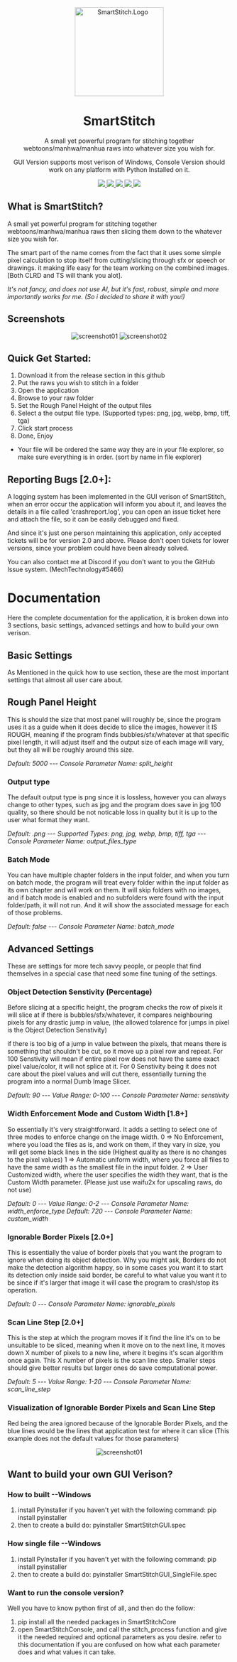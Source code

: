 <div align="center">
  <a href="https://github.com/MahApps/MahApps.Metro">
    <img alt="SmartStitch.Logo" width="200" heigth="200" src="https://github.com/MechTechnology/SmartStitch/blob/2fa9a190d94280003b3ac2f42fa9372025ccf3cb/SmartStitchLogo.png">
  </a>
  <h1>SmartStitch</h1>
  <p>
    A small yet powerful program for stitching together webtoons/manhwa/manhua raws into whatever size you wish for.
  </p>
  <p>
    GUI Version supports most verison of Windows, Console Version should work on any platform with Python Installed on it.
  </p>
  <a href="https://github.com/MechTechnology/SmartStitch/releases/latest">
    <img src="https://img.shields.io/github/release/MechTechnology/SmartStitch.svg?style=flat-square">
  </a>
  <a href="https://github.com/MechTechnology/SmartStitch/issues">
    <img src="https://img.shields.io/github/issues-raw/MechTechnology/SmartStitch.svg?style=flat-square">
  </a>
  <a href="https://github.com/MechTechnology/SmartStitch/issues">
    <img src="https://img.shields.io/github/issues-closed-raw/MechTechnology/SmartStitch.svg?style=flat-square">
  </a>
  <a href="https://github.com/MechTechnology/SmartStitch/issues">
    <img src="https://img.shields.io/github/issues-pr-raw/MechTechnology/SmartStitch.svg?style=flat-square">
  </a>
  <a href="https://github.com/MechTechnology/SmartStitch/issues">
    <img src="https://img.shields.io/github/issues-pr-closed-raw/MechTechnology/SmartStitch.svg?style=flat-square">
  </a>
</div>

## What is SmartStitch?
A small yet powerful program for stitching together webtoons/manhwa/manhua raws then slicing them down to the whatever size you wish for.

The smart part of the name comes from the fact that it uses some simple pixel calculation to stop itself from cutting/slicing through sfx or speech or drawings. it making life easy for the team working on the combined images. [Both CLRD and TS will thank you alot].

*It's not fancy, and does not use AI, but it's fast, robust, simple and more importantly works for me. (So i decided to share it with you!)*

## Screenshots
<div align="center">
<img alt="screenshot01" src="https://i.imgur.com/iwiaDwD.png">
<img alt="screenshot02" src="https://i.imgur.com/nA1CZSL.png">
</div>

## Quick Get Started:
1. Download it from the release section in this github
2. Put the raws you wish to stitch in a folder
3. Open the application
4. Browse to your raw folder
5. Set the Rough Panel Height of the output files
7. Select a the output file type. (Supported types: png, jpg, webp, bmp, tiff, tga)
8. Click start process
9. Done, Enjoy

- Your file will be ordered the same way they are in your file explorer, so make sure everything is in order. (sort by name in file explorer)

## Reporting Bugs [2.0+]:
A logging system has been implemented in the GUI verison of SmartStitch, when an error occur the application will inform you about it, and leaves the details in a file called 'crashreport.log', you can open an issue ticket here and attach the file, so it can be easily debugged and fixed. 

And since it's just one person maintaining this application, only accepted tickets will be for version 2.0 and above. Please don't open tickets for lower versions, since your problem could have been already solved.

You can also contact me at Discord if you don't want to you the GitHub Issue system. (MechTechnology#5466)

# Documentation
Here the complete documentation for the application, it is broken down into 3 sections, basic settings, advanced settings and how to build your own verison.

## Basic Settings
As Mentioned in the quick how to use section, these are the most important settings that almost all user care about.

## Rough Panel Height
This is should the size that most panel will roughly be, since the program uses it as a guide when it does decide to slice the images, however it IS ROUGH, meaning if the program finds bubbles/sfx/whatever at that specific pixel length, it will adjust itself and the output size of each image will vary, but they all will be roughly around this size.

*Default: 5000* --- *Console Parameter Name: split_height*

### Output type
The default output type is png since it is lossless, however you can always change to other types, such as jpg and the program does save in jpg 100 quality, so there should be not noticable loss in quality but it is up to the user what format they want.

*Default: .png* --- *Supported Types: png, jpg, webp, bmp, tiff, tga* --- *Console Parameter Name: output_files_type*

### Batch Mode
You can have multiple chapter folders in the input folder, and when you turn on batch mode, the program will treat every folder within the input folder as its own chapter and will work on them. It will skip folders with no images, and if batch mode is enabled and no subfolders were found with the input folder/path, it will not run. And it will show the associated message for each of those problems.

*Default: false* --- *Console Parameter Name: batch_mode*

## Advanced Settings
These are settings for more tech savvy people, or people that find themselves in a special case that need some fine tuning of the settings.

### Object Detection Senstivity (Percentage)
Before slicing at a specific height, the program checks the row of pixels it will slice at if there is bubbles/sfx/whatever, it compares neighbouring pixels for any drastic jump in value, (the allowed tolarence for jumps in pixel is the Object Detection Senstivity)

if there is too big of a jump in value between the pixels, that means there is something that shouldn't be cut, so it move up a pixel row and repeat. For 100 Senstivity will mean if entire pixel row does not have the same exact pixel value/color, it will not splice at it. For 0 Senstivity being it does not care about the pixel values and will cut there, essentially turning the program into a normal Dumb Image Slicer.

*Default: 90* --- *Value Range: 0-100* --- *Console Parameter Name: senstivity*

### Width Enforcement Mode and Custom Width [1.8+]
So essentially it's very straightforward. It adds a setting to select one of three modes to enforce change on the image width.
0 => No Enforcement, where you load the files as is, and work on them, if they vary in size, you will get some black lines in the side (Highest quality as there is no changes to the pixel values)
1 => Automatic uniform width, where you force all files to have the same width as the smallest file in the input folder.
2 => User Customized width, where the user specifies the width they want, that is the Custom Width parameter.
(Please just use waifu2x for upscaling raws, do not use)

*Default: 0* --- *Value Range: 0-2* --- *Console Parameter Name: width_enforce_type*
*Default: 720* --- *Console Parameter Name: custom_width*

### Ignorable Border Pixels [2.0+]
This is essentially the value of border pixels that you want the program to ignore when doing its object detection. Why you might ask, Borders do not make the detection algorithm happy, so in some cases you want it to start its detection only inside said border, be careful to what value you want it to be since if it's larger that image it will case the program to crash/stop its operation.

*Default: 0* --- *Console Parameter Name: ignorable_pixels*

### Scan Line Step [2.0+]
This is the step at which the program moves if it find the line it's on to be unsuitable to be sliced, meaning when it move on to the next line, it moves down X number of pixels to a new line, where it begins it's scan algorithm once again. This X number of pixels is the scan line step. Smaller steps should give better results but larger ones do save computational power.

*Default: 5* --- *Value Range: 1-20* --- *Console Parameter Name: scan_line_step*

### Visualization of Ignorable Border Pixels and Scan Line Step
Red being the area ignored because of the Ignorable Border Pixels, and the blue lines would be the lines that application test for where it can slice (This example does not the default values for those parameters)
<div align="center">
  <img alt="screenshot01" src="https://i.imgur.com/ipU6cJS.png">
</div>

## Want to build your own GUI Verison?

### How to built --Windows
1. install PyInstaller if you haven't yet with the following command: pip install pyinstaller
2. then to create a build do: pyinstaller SmartStitchGUI.spec

### How single file --Windows
1. install PyInstaller if you haven't yet with the following command: pip install pyinstaller
2. then to create a build do: pyinstaller SmartStitchGUI_SingleFile.spec

### Want to run the console version?
Well you have to know python first of all, and then do the follow:
1. pip install all the needed packages in SmartStitchCore
2. open SmartStitchConsole, and call the stitch_process function and give it the needed required and optional parameters as you desire.
refer to this documentation if you are confused on how what each parameter does and what values it can take.

